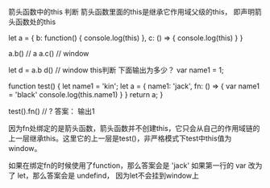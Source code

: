 
箭头函数中的this 判断
箭头函数里面的this是继承它作用域父级的this， 即声明箭头函数处的this

let a = {
  b: function() { 
    console.log(this) 
  },
  c: () => {
    console.log(this)
  }
}

a.b()   // a
a.c()   // window

let d = a.b
d()     // window
this判断 下面输出为多少？
var name1 = 1;

function test() {
	let name1 = 'kin';
	let a = {
		name1: 'jack',
		fn: () => {
      var name1 = 'black'
      console.log(this.name1)
    }
  }
	return a;
}

test().fn() // ?
答案： 输出1

因为fn处绑定的是箭头函数，箭头函数并不创建this，它只会从自己的作用域链的上一层继承this。这里它的上一层是test()，非严格模式下test中this值为window。

如果在绑定fn的时候使用了function，那么答案会是 'jack'
如果第一行的 var 改为了 let，那么答案会是 undefind， 因为let不会挂到window上